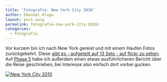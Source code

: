 ```yaml
---
title: 'Fotografie: New York City 2010'
author: Emanuel Kluge
layout: post.swig
permalink: fotografie-new-york-city-2010/
categories:
  - Fotografie
---
```


Vor kurzem bin ich nach New York gereist und mit einem Haufen Fotos zurückgekehrt. Diese [gibt es - aufgeteilt auf 13 Sets - auf flickr zu sehen][flickr]. Auf [Phase 5][phase5] habe ich außerdem einen etwas ausführlicheren Bericht über die Reise geschrieben, bei Interesse also einfach dort vorbei gucken.

<a href="http://www.flickr.com/photos/herschel_r/collections/72157600011180896/">
  <noscript data-src="/wp-content/uploads/2010/06/new-york-city.jpg" data-alt="New York City 2010">
<img src="/wp-content/uploads/2010/06/new-york-city.jpg" alt="New York City 2010">
</noscript>
</a>

[flickr]: https://www.flickr.com/photos/herschel_r/collections/72157600011180896/
[phase5]: http://phase-5.github.io/aus-dem-leben/new-york-2010-die-fotografische-ausbeute/
